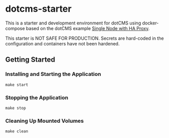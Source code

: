 # dotcms-starter

This is a starter and development environment for dotCMS using docker-compose based on the dotCMS
example [Single Node with HA
Proxy](https://github.com/dotCMS/docker/tree/master/examples/03-single_node-haproxy).

This starter is NOT SAFE FOR PRODUCTION. Secrets are hard-coded in the configuration and containers
have not been hardened.

## Getting Started

### Installing and Starting the Application

```
make start
```

### Stopping the Application
```
make stop
```

### Cleaning Up Mounted Volumes
```
make clean
```
